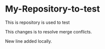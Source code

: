 # My-Repository-to-test
This is repository is used to test

This changes is to resolve merge conflicts.

New line added locally.
